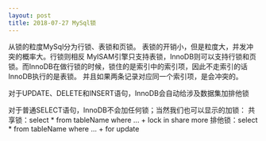 ```yaml
---
layout: post
title: 2018-07-27 MySql锁
---
```




从锁的粒度MySql分为行锁、表锁和页锁。 表锁的开销小，但是粒度大，并发冲突的概率大。行锁则相反
MyISAM引擎只支持表锁，InnoDB则可以支持行锁和页锁。而InnoDB在做行锁的时候，锁住的是索引中的索引项，因此不走索引的话InnoDB执行的是表锁。
并且如果两条记录对应同一个索引项，是会冲突的。

对于UPDATE、DELETE和INSERT语句，InnoDB会自动给涉及数据集加排他锁

对于普通SELECT语句，InnoDB不会加任何锁；当然我们也可以显示的加锁：
共享锁：select * from tableName where ... + lock in share more
排他锁：select * from tableName where ... + for update
